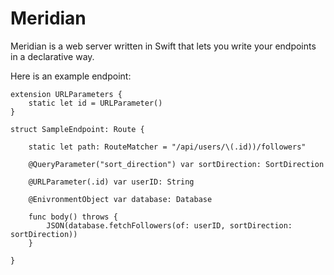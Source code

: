 # Meridian

Meridian is a web server written in Swift that lets you write your endpoints in a declarative way.

Here is an example endpoint:

```
extension URLParameters {
    static let id = URLParameter()
}

struct SampleEndpoint: Route {
  
    static let path: RouteMatcher = "/api/users/\(.id))/followers"
  
    @QueryParameter("sort_direction") var sortDirection: SortDirection
  
    @URLParameter(.id) var userID: String
    
    @EnivronmentObject var database: Database
    
    func body() throws {
        JSON(database.fetchFollowers(of: userID, sortDirection: sortDirection))
    }
  
}
```
